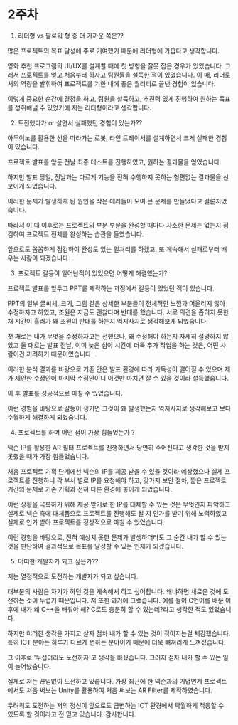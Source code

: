 # 2주차

1. 리더형 vs 팔로워 형 중 더 가까운 쪽은??

많은 프로젝트의 목표 달성에 주로 기여했기 때문에 리더형에 가깝다고 생각합니다.

영화 추천 프로그램의 UI/UX를 설계할 때에 첫 방향을 잘못 잡은 경우가 있었습니다.
그래서 프로젝트를 엎고 처음부터 하자고 팀원들을 설득한 적이 있었습니다.
이 때, 리더로서의 역량을 발휘하여 프로젝트를 기한 내에 좋은 퀄리티로 끝낸 경험이 있습니다.

이렇게 중요한 순간에 결정을 하고, 팀원을 설득하고, 추진력 있게 진행하여
원하는 목표를 성취해낼 수 있었기에 저는 리더형이라고 생각합니다.

2. 도전했다가 or 살면서 실패했던 경험이 있는가??

아두이노를 활용한 선을 따라가는 로봇, 라인 트레이서를 설계하면서 크게 실패한 경험이 있습니다.

프로젝트 발표를 앞둔 전날 최종 테스트를 진행하였고,
원하는 결과물을 얻었습니다.

하지만 발표 당일, 전날과는 다르게 기능을 전혀 수행하지 못하는 형편없는 결과물을 선보이게 되었습니다.

이러한 문제가 발생하게 된 원인을 작은 에러들이 모여 큰 문제를 만들었다고 결론지었습니다.

따라서 이 때 이후로는 프로젝트의 부분 부분을 완성할 때마다
사소한 문제는 없는지 점검하여 프로젝트 전체를 완성하는 습관을 들였습니다.

앞으로도 꼼꼼하게 점검하여 완성도 있는 일처리를 하겠고,
또 계속해서 실패로부터 배우는 사람이 되겠습니다.

3. 프로젝트 갈등이 일어난적이 있었으면 어떻게 해결했는가?

프로젝트 발표를 앞두고 PPT를 제작하는 과정에서 갈등이 있었던 적이 있습니다.

PPT의 일부 글씨체, 크기, 그림 같은 상세한 부분들이 전체적인 느낌과 어울리지 않아 수정하자고 하였고,
조원은 지금도 괜찮다며 반대를 했습니다.
서로 의견을 좁히지 못한 채 시간이 흘러가 왜 조원이 반대를 하는지 역지사지로 생각해보게 되었습니다.

첫 째로는 내가 무엇을 수정하자고는 전했으나, 왜 수정해야 하는지 자세히 설명하지 않았고
둘 대로는 발표 전날, 이미 늦은 심야 시간에 더욱 추가 작업을 하는 것은, 어떤 사람이건 꺼려하기 때문이였습니다.

이러한 분석 결과를 바탕으로
기존 안은 발표 환경에 따라 가독성이 떨어질 수 있으며
제가 제안한 수정안이 마지막 수정안이니 이것만 마치면 잘 수 있을 것이라 설득했습니다.

이 후 발표를 성공적으로 마칠 수 있었습니다.

이런 경험을 바탕으로 갈등이 생기면 그것이 왜 발생했는지 역지사지로 생각해보고
보다 수월하게 해결하게 되었습니다.

4. 프로젝트를 하며 어떤 점이 가장 힘들었는가 ?

넥슨 IP를 활용한 AR 필터 프로젝트를 진행하면서
당연히 주어진다고 생각한 것을 받지 못했을 때가 가장 힘들었습니다.

처음 프로젝트 기획 단계에선 넥슨의 IP를 제공 받을 수 있을 것이라 예상했으나
실제 프로젝트를 진행하니 각 부서 별로 IP를 요청해야 하고, 갖가지 보안 절차, 짧은 프로젝트 기간의 문제로
기존 기획과 전혀 다른 환경에 놓이게 되었습니다.

이런 상황을 극복하기 위해
제공 받기로 한 IP를 대체할 수 있는 것은 무엇인지 파악하고
실제로 넥슨 측에 대체품으로 프로젝트를 진행해도 될 지
인가를 받기 위해 노력하였고 실제로 인가 받아 프로젝트를 정상적으로 마칠 수 있었습니다.

이런 경험을 바탕으로, 전혀 예상치 못한 문제가 발생하더라도
그 순간 내가 할 수 있는 것을 판단하여
결과적으로 목표를 달성할 수 있는 인재가 되겠습니다.

5. 어떠한 개발자가 되고 싶은가??

저는 열정적으로 도전하는 개발자가 되고 싶습니다.

대부분의 사람은 자기가 하던 것을 계속해서 하고 싶어합니다.
왜냐하면 새로운 것에 도전하는 것이 두렵기 때문입니다.
저 또한 과거에 그랬습니다.
예를 들어 C언어를 배운 이후에 내가 왜 C++을 배워야 해? C로도 충분히 할 수 있는데?라고 생각한 적도 있었습니다.

하지만 이러한 생각을 가지고 살자 점차 내가 할 수 있는 것이 적어지는걸 체감했습니다.
특히 ICT 분야는 하루가 다르게 변하는 분야이기 때문에 더욱 뼈져리게 느껴졌습니다.

그 이후로 '무섭더라도 도전하자'고 생각을 바꿨습니다.
그러자 점차 내가 할 수 있는 일이 늘어났습니다.

실제로 저는 끊임없이 도전하고 있습니다.
가장 최근에 한 넥슨과의 기업연계 프로젝트에서도
처음 써보는 Unity를 활용하여 처음 써보는 AR Filter를 제작하였습니다.

두려워도 도전하는 저의 정신이
앞으로도 급변하는 ICT 환경에서
탁월하게 적응할 수 있도록 할 것이라고 전 믿고 있습니다.
감사합니다.
